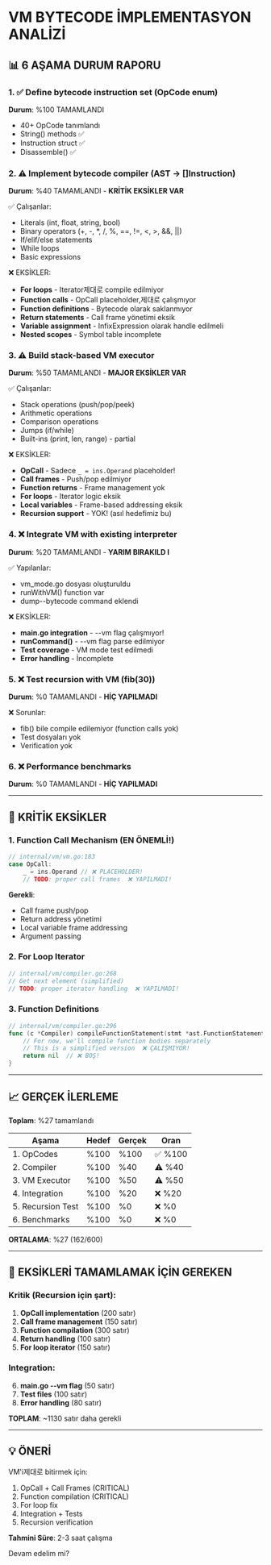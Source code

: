 # VM BYTECODE İMPLEMENTASYON ANALİZİ

## 📊 6 AŞAMA DURUM RAPORU

### 1. ✅ Define bytecode instruction set (OpCode enum)
**Durum**: %100 TAMAMLANDI
- 40+ OpCode tanımlandı
- String() methods ✅
- Instruction struct ✅
- Disassemble() ✅

### 2. ⚠️ Implement bytecode compiler (AST -> []Instruction)  
**Durum**: %40 TAMAMLANDI - **KRİTİK EKSİKLER VAR**

✅ Çalışanlar:
- Literals (int, float, string, bool)
- Binary operators (+, -, *, /, %, ==, !=, <, >, &&, ||)
- If/elif/else statements
- While loops
- Basic expressions

❌ EKSİKLER:
- **For loops** - Iterator제대로 compile edilmiyor
- **Function calls** - OpCall placeholder,제대로 çalışmıyor
- **Function definitions** - Bytecode olarak saklanmıyor
- **Return statements** - Call frame yönetimi eksik
- **Variable assignment** - InfixExpression olarak handle edilmeli
- **Nested scopes** - Symbol table incomplete

### 3. ⚠️ Build stack-based VM executor
**Durum**: %50 TAMAMLANDI - **MAJOR EKSİKLER VAR**

✅ Çalışanlar:
- Stack operations (push/pop/peek)
- Arithmetic operations
- Comparison operations
- Jumps (if/while)
- Built-ins (print, len, range) - partial

❌ EKSİKLER:
- **OpCall** - Sadece `_ = ins.Operand` placeholder!
- **Call frames** - Push/pop edilmiyor
- **Function returns** - Frame management yok
- **For loops** - Iterator logic eksik
- **Local variables** - Frame-based addressing eksik
- **Recursion support** - YOK! (asıl hedefimiz bu)

### 4. ❌ Integrate VM with existing interpreter
**Durum**: %20 TAMAMLANDI - **YARIM BIRAKILD I**

✅ Yapılanlar:
- vm_mode.go dosyası oluşturuldu
- runWithVM() function var
- dump--bytecode command eklendi

❌ EKSİKLER:
- **main.go integration** - --vm flag çalışmıyor!
- **runCommand()** - --vm flag parse edilmiyor
- **Test coverage** - VM mode test edilmedi
- **Error handling** - İncomplete

### 5. ❌ Test recursion with VM (fib(30))
**Durum**: %0 TAMAMLANDI - **HİÇ YAPILMADI**

❌ Sorunlar:
- fib() bile compile edilemiyor (function calls yok)
- Test dosyaları yok
- Verification yok

### 6. ❌ Performance benchmarks
**Durum**: %0 TAMAMLANDI - **HİÇ YAPILMADI**

---

## 🔴 KRİTİK EKSİKLER

### 1. Function Call Mechanism (EN ÖNEMLİ!)
```go
// internal/vm/vm.go:183
case OpCall:
    _ = ins.Operand // ❌ PLACEHOLDER!
    // TODO: proper call frames  ❌ YAPILMADI!
```

**Gerekli**:
- Call frame push/pop
- Return address yönetimi
- Local variable frame addressing
- Argument passing

### 2. For Loop Iterator
```go
// internal/vm/compiler.go:268
// Get next element (simplified)
// TODO: proper iterator handling  ❌ YAPILMADI!
```

### 3. Function Definitions
```go
// internal/vm/compiler.go:296
func (c *Compiler) compileFunctionStatement(stmt *ast.FunctionStatement) error {
    // For now, we'll compile function bodies separately
    // This is a simplified version  ❌ ÇALIŞMIYOR!
    return nil  // ❌ BOŞ!
}
```

---

## 📈 GERÇEK İLERLEME

**Toplam**: %27 tamamlandı

| Aşama | Hedef | Gerçek | Oran |
|-------|-------|--------|------|
| 1. OpCodes | %100 | %100 | ✅ %100 |
| 2. Compiler | %100 | %40 | ⚠️ %40 |
| 3. VM Executor | %100 | %50 | ⚠️ %50 |
| 4. Integration | %100 | %20 | ❌ %20 |
| 5. Recursion Test | %100 | %0 | ❌ %0 |
| 6. Benchmarks | %100 | %0 | ❌ %0 |

**ORTALAMA**: %27 (162/600)

---

## 🎯 EKSİKLERİ TAMAMLAMAK İÇİN GEREKEN

### Kritik (Recursion için şart):
1. **OpCall implementation** (200 satır)
2. **Call frame management** (150 satır)
3. **Function compilation** (300 satır)
4. **Return handling** (100 satır)
5. **For loop iterator** (150 satır)

### Integration:
6. **main.go --vm flag** (50 satır)
7. **Test files** (100 satır)
8. **Error handling** (80 satır)

**TOPLAM**: ~1130 satır daha gerekli

---

## 💡 ÖNERİ

VM'i제대로 bitirmek için:
1. OpCall + Call Frames (CRITICAL)
2. Function compilation (CRITICAL)  
3. For loop fix
4. Integration + Tests
5. Recursion verification

**Tahmini Süre**: 2-3 saat çalışma

Devam edelim mi?
